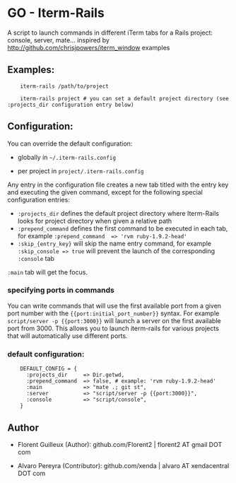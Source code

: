 GO - Iterm-Rails
===================

A script to launch commands in different iTerm tabs for a Rails project: console, server, mate...
inspired by http://github.com/chrisjpowers/iterm_window examples

Examples:
--------------

        iterm-rails /path/to/project
        
        iterm-rails project # you can set a default project directory (see :projects_dir configuration entry below)


Configuration:
--------------
You can override the default configuration:

  - globally in `~/.iterm-rails.config`

  - per project in `project/.iterm-rails.config`

Any entry in the configuration file creates a new tab titled with the entry key and executing the given command, except for the following special configuration entries:

* `:projects_dir` defines the default project directory where Iterm-Rails looks for project directory when given a relative path
* `:prepend_command` defines the first command to be executed in each tab, for example `:prepend_command  => 'rvm ruby-1.9.2-head'`
* `:skip_{entry_key}` will skip the name entry command, for example `:skip_console => true` will prevent the launch of the corresponding `:console` tab

`:main` tab will get the focus.

### specifying ports in commands

You can write commands that will use the first available port from a given port number with the `{{port:initial_port_number}}` syntax. For example `script/server -p {{port:3000}}` will launch a server on the first available port from 3000. This allows you to launch iterm-rails for various projects that will automatically use different ports.

### default configuration:

        DEFAULT_CONFIG = {
          :projects_dir     => Dir.getwd,
          :prepend_command  => false, # example: 'rvm ruby-1.9.2-head'
          :main             => "mate .; git st",
          :server           => "script/server -p {{port:3000}}",
          :console          => "script/console",    
        }

Author  
------

- Florent Guilleux (Author):  github.com/Florent2 | florent2 AT gmail DOT com

- Alvaro Pereyra (Contributor):  github.com/xenda | alvaro AT xendacentral DOT com
